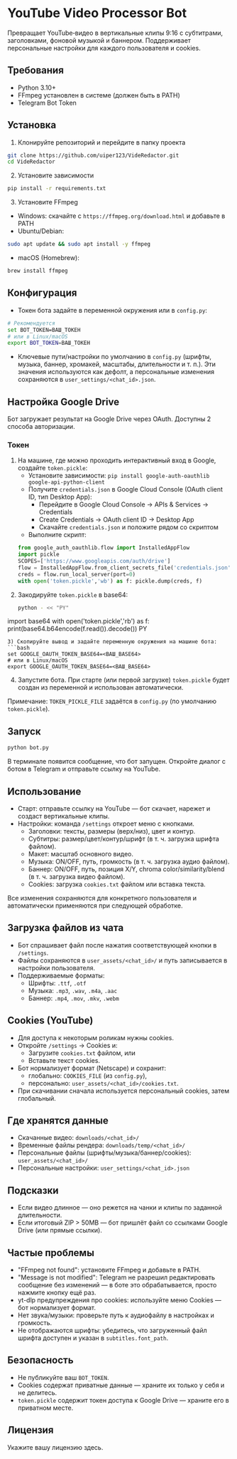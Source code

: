 # YouTube Video Processor Bot

Превращает YouTube‑видео в вертикальные клипы 9:16 с субтитрами, заголовками, фоновой музыкой и баннером. Поддерживает персональные настройки для каждого пользователя и cookies.

## Требования
- Python 3.10+
- FFmpeg установлен в системе (должен быть в PATH)
- Telegram Bot Token

## Установка
1) Клонируйте репозиторий и перейдите в папку проекта

```bash
git clone https://github.com/uiper123/VideRedactor.git
cd VideRedactor
```

2) Установите зависимости
```bash
pip install -r requirements.txt
```

3) Установите FFmpeg
- Windows: скачайте с `https://ffmpeg.org/download.html` и добавьте в PATH
- Ubuntu/Debian:
```bash
sudo apt update && sudo apt install -y ffmpeg
```
- macOS (Homebrew):
```bash
brew install ffmpeg
```

## Конфигурация
- Токен бота задайте в переменной окружения или в `config.py`:
```bash
# Рекомендуется
set BOT_TOKEN=ВАШ_ТОКЕН
# или в Linux/macOS
export BOT_TOKEN=ВАШ_ТОКЕН
```

- Ключевые пути/настройки по умолчанию в `config.py` (шрифты, музыка, баннер, хромакей, масштабы, длительности и т. п.). Эти значения используются как дефолт, а персональные изменения сохраняются в `user_settings/<chat_id>.json`.

## Настройка Google Drive
Бот загружает результат на Google Drive через OAuth. Доступны 2 способа авторизации.

### Токен
1) На машине, где можно проходить интерактивный вход в Google, создайте `token.pickle`:
   - Установите зависимости: `pip install google-auth-oauthlib google-api-python-client`
   - Получите `credentials.json` в Google Cloud Console (OAuth client ID, тип Desktop App):
     - Перейдите в Google Cloud Console → APIs & Services → Credentials
     - Create Credentials → OAuth client ID → Desktop App
     - Скачайте `credentials.json` и положите рядом со скриптом
   - Выполните скрипт:
   ```python
   from google_auth_oauthlib.flow import InstalledAppFlow
   import pickle
   SCOPES=['https://www.googleapis.com/auth/drive']
   flow = InstalledAppFlow.from_client_secrets_file('credentials.json', SCOPES)
   creds = flow.run_local_server(port=0)
   with open('token.pickle','wb') as f: pickle.dump(creds, f)
   ```
2) Закодируйте `token.pickle` в base64:
   ```bash
   python - << "PY"
import base64
with open('token.pickle','rb') as f:
    print(base64.b64encode(f.read()).decode())
PY
   ```
3) Скопируйте вывод и задайте переменную окружения на машине бота:
   ```bash
   set GOOGLE_OAUTH_TOKEN_BASE64=<ВАШ_BASE64>
   # или в Linux/macOS
   export GOOGLE_OAUTH_TOKEN_BASE64=<ВАШ_BASE64>
   ```
4) Запустите бота. При старте (или первой загрузке) `token.pickle` будет создан из переменной и использован автоматически.

Примечание: `TOKEN_PICKLE_FILE` задаётся в `config.py` (по умолчанию `token.pickle`).

## Запуск
```bash
python bot.py
```
В терминале появится сообщение, что бот запущен. Откройте диалог с ботом в Telegram и отправьте ссылку на YouTube.

## Использование
- Старт: отправьте ссылку на YouTube — бот скачает, нарежет и создаст вертикальные клипы.
- Настройки: команда `/settings` откроет меню с кнопками.
  - Заголовки: тексты, размеры (верх/низ), цвет и контур.
  - Субтитры: размер/цвет/контур/шрифт (в т. ч. загрузка шрифта файлом).
  - Макет: масштаб основного видео.
  - Музыка: ON/OFF, путь, громкость (в т. ч. загрузка аудио файлом).
  - Баннер: ON/OFF, путь, позиция X/Y, chroma color/similarity/blend (в т. ч. загрузка видео файлом).
  - Cookies: загрузка `cookies.txt` файлом или вставка текста.

Все изменения сохраняются для конкретного пользователя и автоматически применяются при следующей обработке.

## Загрузка файлов из чата
- Бот спрашивает файл после нажатия соответствующей кнопки в `/settings`.
- Файлы сохраняются в `user_assets/<chat_id>/` и путь записывается в настройки пользователя.
- Поддерживаемые форматы:
  - Шрифты: `.ttf`, `.otf`
  - Музыка: `.mp3`, `.wav`, `.m4a`, `.aac`
  - Баннер: `.mp4`, `.mov`, `.mkv`, `.webm`

## Cookies (YouTube)
- Для доступа к некоторым роликам нужны cookies.
- Откройте `/settings` → Cookies и:
  - Загрузите `cookies.txt` файлом, или
  - Вставьте текст cookies.
- Бот нормализует формат (Netscape) и сохранит:
  - глобально: `COOKIES_FILE` (из `config.py`),
  - персонально: `user_assets/<chat_id>/cookies.txt`.
- При скачивании сначала используется персональный cookies, затем глобальный.

## Где хранятся данные
- Скачанные видео: `downloads/<chat_id>/`
- Временные файлы рендера: `downloads/temp/<chat_id>/`
- Персональные файлы (шрифты/музыка/баннер/cookies): `user_assets/<chat_id>/`
- Персональные настройки: `user_settings/<chat_id>.json`

## Подсказки
- Если видео длинное — оно режется на чанки и клипы по заданной длительности.
- Если итоговый ZIP > 50MB — бот пришлёт файл со ссылками Google Drive (или прямые ссылки).

## Частые проблемы
- "FFmpeg not found": установите FFmpeg и добавьте в PATH.
- "Message is not modified": Telegram не разрешил редактировать сообщение без изменений — в боте это обрабатывается, просто нажмите кнопку ещё раз.
- yt-dlp предупреждения про cookies: используйте меню Cookies — бот нормализует формат.
- Нет звука/музыки: проверьте путь к аудиофайлу в настройках и громкость.
- Не отображаются шрифты: убедитесь, что загруженный файл шрифта доступен и указан в `subtitles.font_path`.

## Безопасность
- Не публикуйте ваш `BOT_TOKEN`.
- Cookies содержат приватные данные — храните их только у себя и не делитесь.
- `token.pickle` содержит токен доступа к Google Drive — храните его в приватном месте.

## Лицензия
Укажите вашу лицензию здесь.
